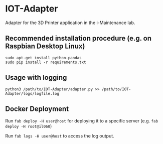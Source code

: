 # IOT-Adapter
Adapter for the 3D Printer application in the i-Maintenance lab.

## Recommended installation procedure (e.g. on Raspbian Desktop Linux)

```
sudo apt-get install python-pandas
sudo pip install -r requirements.txt
```

## Usage with logging

```
python3 /path/to/IOT-Adapter/adapter.py >> /path/to/IOT-Adapter/logs/logfile.log
```

## Docker Deployment

Run ```fab deploy -H user@host``` for deploying it to a specific server (e.g. ```fab deploy -H root@il060```)

Run ```fab logs -H user@host``` to access the log output.
